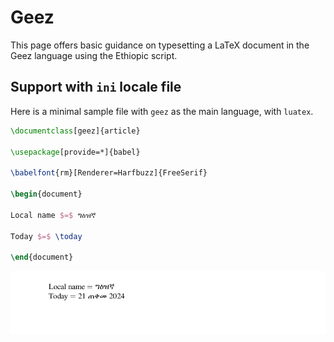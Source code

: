 # Geez

This page offers basic guidance on typesetting a LaTeX document in the
Geez language using the Ethiopic script.

## Support with `ini` locale file

Here is a minimal sample file with `geez` as the main language, with `luatex`.

```tex
\documentclass[geez]{article}

\usepackage[provide=*]{babel}

\babelfont{rm}[Renderer=Harfbuzz]{FreeSerif}

\begin{document}

Local name $=$ ግዕዝኛ

Today $=$ \today

\end{document}
```

![](../media/locale-geez.png)